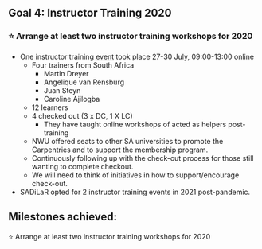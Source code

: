 ## Goal 4: Instructor Training 2020
### :star: Arrange at least two instructor training workshops for 2020
- One instructor training [event](https://nwu-eresearch.github.io/2020-07-27-ttt-online-SAST/) took place 27-30 July, 09:00-13:00 online 
  - Four trainers from South Africa
    - Martin Dreyer
    - Angelique van Rensburg
    - Juan Steyn
    - Caroline Ajilogba
  - 12 learners
  - 4 checked out (3 x DC, 1 X LC)
    - They have taught online workshops of acted as helpers post-training
  - NWU offered seats to other SA universities to promote the Carpentries and to support the membership program.
  - Continuously following up with the check-out process for those still wanting to complete checkout. 
  - We will need to think of initiatives in how to support/encourage check-out. 
- SADiLaR opted for 2 instructor training events in 2021 post-pandemic.


## Milestones achieved:
:star: Arrange at least two instructor training workshops for 2020
